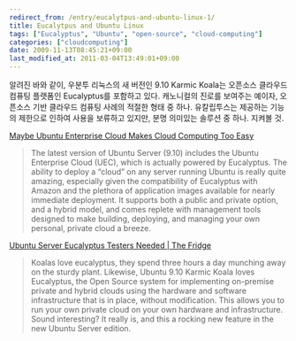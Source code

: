 ```yaml
---
redirect_from: /entry/eucalytpus-and-ubuntu-linux-1/
title: Eucalytpus and Ubuntu Linux
tags: ["Eucalyptus", "Ubuntu", "open-source", "cloud-computing"]
categories: ["cloudcomputing"]
date: 2009-11-13T08:45:21+09:00
last_modified_at: 2011-03-04T13:49:01+09:00
---
```

알려진 바와 같이, 우분투 리눅스의 새 버전인 9.10 Karmic Koala는 오픈소스
클라우드 컴퓨팅 플랫폼인 Eucalyptus를 포함하고 있다. 캐노니컬의 진로를
보여주는 예이자, 오픈소스 기반 클라우드 컴퓨팅 사례의 적절한 형태 중 하나.
유칼립투스는 제공하는 기능의 제한으로 인하여 사용을 보류하고 있지만, 분명
의미있는 솔루션 중 하나. 지켜볼 것.

[Maybe Ubuntu Enterprise Cloud Makes Cloud Computing Too Easy](http://devcentral.f5.com/weblogs/macvittie/archive/2009/11/03/maybe-ubuntu-enterprise-cloud-makes-cloud-computing-too-easy.aspx)

> The latest version of Ubuntu Server (9.10) includes the Ubuntu Enterprise Cloud (UEC), which is actually powered by Eucalyptus. The ability to deploy a “cloud” on any server running Ubuntu is really quite amazing, especially given the compatibility of Eucalyptus with Amazon and the plethora of application images available for nearly immediate deployment. It supports both a public and private option, and a hybrid model, and comes replete with management tools designed to make building, deploying, and managing your own personal, private cloud a breeze.

[Ubuntu Server Eucalyptus Testers Needed \| The Fridge](http://fridge.ubuntu.com/node/1925)

> Koalas love eucalyptus, they spend three hours a day munching away on the sturdy plant. Likewise, Ubuntu 9.10 Karmic Koala loves Eucalyptus, the Open Source system for implementing on-premise private and hybrid clouds using the hardware and software infrastructure that is in place, without modification. This allows you to run your own private cloud on your own hardware and infrastructure. Sound interesting? It really is, and this a rocking new feature in the new Ubuntu Server edition.  

